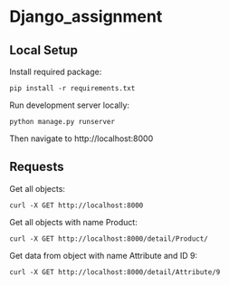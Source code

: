 # Django_assignment

## Local Setup

Install required package:

```
pip install -r requirements.txt
```



Run development server locally:

```
python manage.py runserver
```

Then navigate to http://localhost:8000

## Requests
Get all objects:
```
curl -X GET http://localhost:8000
```
Get all objects with name Product:
```
curl -X GET http://localhost:8000/detail/Product/ 
```
Get data from object with name Attribute and ID 9:
```
curl -X GET http://localhost:8000/detail/Attribute/9  

